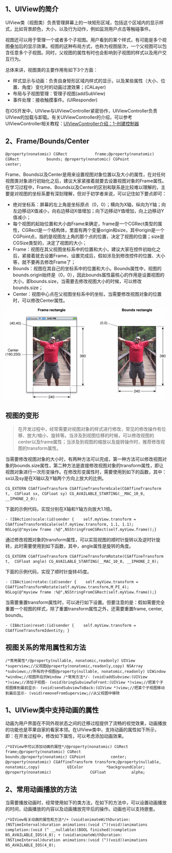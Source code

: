 1、UIView的简介
---------------

UIView类（视图类）负责管理屏幕上的一块矩形区域，包括这个区域内的显示样式，比如背景颜色，大小，以及行为动作，例如监测用户点击等触碰事件。

视图还可以用于管理一个或者多个子视图。用户看到的某个样式，有可能是多个视图叠加后的显示效果。视图的这种布局方式，也称为视图层次，一个父视图可以包含任意多个子视图。同时，父视图的属性有时也会影响到子视图的样式以及用户交互行为。

总体来讲，视图类的主要作用有如下3个方面：

-   样式显示与动画：负责自身矩形区域内样式的显示，以及某些属性（大小、位置、角度）变化时的动画过渡效果；(CALayer)
-   布局与子视图管理：管理子视图(addSubView)
-   事件处理：接收触摸事件。(UIResponder)

在iOS开发中，UIView与UIViewController紧密协作，UIViewController负责UIView的加载与卸载。有关UIViewController的介绍，可以参考UIViewController相关教程：[UIViewController介绍：1-创建控制器](http://www.hcios.com/archives/731)

2、Frame/Bounds/Center
----------------------

``` prettyprint
@property(nonatomic) CGRect            frame;@property(nonatomic) CGRect            bounds; @property(nonatomic) CGPoint           center; 
```

Frame、Bounds以及Center是用来设置视图对象位置以及大小的属性，在对任何视图类对象进行初始化之后，建议大家紧接着就要去设置视图对象的Frame属性。在学习过程中，Frame、Bounds以及Center的区别和联系是比较难以理解的，主要是对视图的坐标系要有深刻理解，但对于初学者来说，可以记住如下要点即可：

-   绝对坐标系：屏幕的左上角是坐标原点（0，0）；横向为X轴，纵向为Y轴；向左边移动X值减小，向右边移动X值增加；向下边移动Y值增加，向上边移动Y值减小；
-   每个视图的起始位置和大小由Frame来确定，frame是一个CGRect类型的属性，CGRect是一个结构体，里面有两个变量origin和size，其中origin是一个CGPoint点，指的是视图左上角的那个点的位置，决定了视图的位置；size是CGSize类型的，决定了视图的大小；
-   Frame：视图在其父视图坐标系中的位置和大小，建议大家在控件初始化之后，紧接着就去设置Frame，设置完成后，假如涉及到修改控件的位置、大小等，就不要再去修改Frame了；
-   Bounds：视图在其自己的坐标系中的位置和大小。Bounds属性中，视图的bounds.origin始终是（0，0），因此bounds属性最核心的作用是设置视图的大小，即bounds.size，当需要去修改视图大小的时候，可以修改bounds.size；
-   Center：视图中心点在父视图坐标系中的坐标，当需要修改视图对象的位置时，可以修改Center属性。

[![frame\_bounds\_rects](UIView详解_files/0.47981316945515573.png)](http://7xow65.com1.z0.glb.clouddn.com/wp-content/uploads/2016/01/frame_bounds_rects.jpg)

视图的变形
----------

> 在开发过程中，经常需要对视图对象的样式进行修改，常见的修改操作有位移、放大/缩小、旋转等。当涉及到视图位移的时候，可以修改视图的center以及frame属性；当涉及到视图的缩放以及旋转操作时，推荐修改视图的transform属性。

当需要修改视图对象的大小时，有两种方法可以完成，第一种方法可以修改视图对象的bounds.size属性，第二种方法是直接修改视图对象的transform属性，即让视图对象进行一次形变操作。在修改形变属性时，需要使用到如下的函数，其中：sx以及sy是在X轴以及Y轴两个方向上放大的比例。

``` prettyprint
CG_EXTERN CGAffineTransform CGAffineTransformScale(CGAffineTransform t,  CGFloat sx, CGFloat sy) CG_AVAILABLE_STARTING(__MAC_10_0, __IPHONE_2_0);
```

下面的示例代码，实现分别在X轴和Y轴方向放大1.1倍。

``` prettyprint
- (IBAction)scale:(id)sender {    self.myView.transform = CGAffineTransformScale(self.myView.transform, 1.1, 1.1);    NSLog(@"myview frame :%@",NSStringFromCGRect(self.myView.frame));}
```

通过修改视图对象的transform属性，可以实现视图的顺时针旋转以及逆时针旋转，此时需要使用到如下函数，其中，angle属性是旋转的角度。

``` prettyprint
CG_EXTERN CGAffineTransform CGAffineTransformRotate(CGAffineTransform t,  CGFloat angle) CG_AVAILABLE_STARTING(__MAC_10_0, __IPHONE_2_0);
```

下面的示例代码，实现了顺时针旋转45度。

``` prettyprint
- (IBAction)rotate:(id)sender {    self.myView.transform = CGAffineTransformRotate(self.myView.transform,M_PI_4);    NSLog(@"myview frame :%@",NSStringFromCGRect(self.myView.frame));}
```

当需要重置transform属性时，可以进行如下设置。但要注意的是：假如需要完全重置一个视图的样式，除了重置transform属性之外，还需要重置frame, center, bounds。

``` prettyprint
- (IBAction)reset:(id)sender {    self.myView.transform = CGAffineTransformIdentity; }
```

视图关系的常用属性和方法
------------------------

``` prettyprint
/*常用属性*/@property(nullable, nonatomic,readonly) UIView       *superview;//父视图@property(nonatomic,readonly,copy) NSArray *subviews;//所有的子视图@property(nullable, nonatomic,readonly) UIWindow     *window;//视图所在的Window /*常用方法*/- (void)addSubview:(UIView *)view;//添加子视图- (void)bringSubviewToFront:(UIView *)view;//把某个子视图移到最前显示- (void)sendSubviewToBack:(UIView *)view;//把某个子视图移动到最后显示- (void)removeFromSuperview;//从父视图中移除
```

[](http://www.hcios.com/archives/1549)

1、UIView类中支持动画的属性
---------------------------

动画为用户界面在不同外观状态之间的迁移过程提供了流畅的视觉效果，动画播放的功能也是苹果自家的看家本领。在UIView类中，支持动画的属性如下所示，即：在开发过程中，修改如下属性，可以考虑添加动画效果。

``` prettyprint
/*UIView中可以添加动画的属性*/@property(nonatomic) CGRect            frame;@property(nonatomic) CGRect            bounds;@property(nonatomic) CGPoint           center; @property(nonatomic) CGAffineTransform transform;@property(nullable, nonatomic,copy)            UIColor          *backgroundColor; @property(nonatomic)                 CGFloat           alpha;
```

2、常用动画播放的方法
---------------------

当需要播放动画时，经常使用如下的类方法，在如下的方法中，可以设置动画播放的时间，动画播放的内容以及动画播放完毕后的操作。动画也可以支持嵌套。

``` prettyprint
/*UIView有关动画的属性和方法*/+ (void)animateWithDuration:(NSTimeInterval)duration animations:(void (^)(void))animations completion:(void (^ __nullable)(BOOL finished))completion NS_AVAILABLE_IOS(4_0); + (void)animateWithDuration:(NSTimeInterval)duration animations:(void (^)(void))animations NS_AVAILABLE_IOS(4_0);
```



